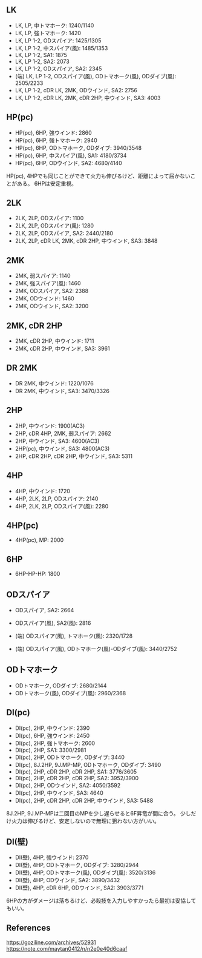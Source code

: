 ## LK

- LK, LP, 中トマホーク: 1240/1140
- LK, LP, 強トマホーク: 1420
- LK, LP 1-2, ODスパイア: 1425/1305
- LK, LP 1-2, 中スパイア(風): 1485/1353
- LK, LP 1-2, SA1: 1875
- LK, LP 1-2, SA2: 2073
- LK, LP 1-2, ODスパイア, SA2: 2345
- (端) LK, LP 1-2, ODスパイア(風), ODトマホーク(風), ODダイブ(風): 2505/2233
- LK, LP 1-2, cDR LK, 2MK, ODウインド, SA2: 2756
- LK, LP 1-2, cDR LK, 2MK, cDR 2HP, 中ウインド, SA3: 4003

## HP(pc)

- HP(pc), 6HP, 強ウインド: 2860
- HP(pc), 6HP, 強トマホーク: 2940
- HP(pc), 6HP, ODトマホーク, ODダイブ: 3940/3548
- HP(pc), 6HP, 中スパイア(風), SA1: 4180/3734
- HP(pc), 6HP, ODウインド, SA2: 4680/4140

HP(pc), 4HPでも同じことができて火力も伸びるけど、距離によって届かないことがある。
6HPは安定重視。

## 2LK

- 2LK, 2LP, ODスパイア: 1100
- 2LK, 2LP, ODスパイア(風): 1280
- 2LK, 2LP, ODスパイア, SA2: 2440/2180
- 2LK, 2LP, cDR LK, 2MK, cDR 2HP, 中ウインド, SA3: 3848

## 2MK

- 2MK, 弱スパイア: 1140
- 2MK, 強スパイア(風): 1460
- 2MK, ODスパイア, SA2: 2388
- 2MK, ODウインド: 1460
- 2MK, ODウインド, SA2: 3200

## 2MK, cDR 2HP

- 2MK, cDR 2HP, 中ウインド: 1711
- 2MK, cDR 2HP, 中ウインド, SA3: 3961

## DR 2MK

- DR 2MK, 中ウインド: 1220/1076
- DR 2MK, 中ウインド, SA3: 3470/3326

## 2HP

- 2HP, 中ウインド: 1900(AC3)
- 2HP, cDR 4HP, 2MK, 弱スパイア: 2662
- 2HP, 中ウインド, SA3: 4600(AC3)
- 2HP(pc), 中ウインド, SA3: 4800(AC3)
- 2HP, cDR 2HP, cDR 2HP, 中ウインド, SA3: 5311

## 4HP

- 4HP, 中ウインド: 1720
- 4HP, 2LK, 2LP, ODスパイア: 2140
- 4HP, 2LK, 2LP, ODスパイア(風): 2280

## 4HP(pc)

- 4HP(pc), MP: 2000

## 6HP

- 6HP-HP-HP: 1800

## ODスパイア

- ODスパイア, SA2: 2664
- ODスパイア(風), SA2(風): 2816

- (端) ODスパイア(風), トマホーク(風): 2320/1728
- (端) ODスパイア(風), ODトマホーク(風)-ODダイブ(風): 3440/2752

## ODトマホーク

- ODトマホーク, ODダイブ: 2680/2144
- ODトマホーク(風), ODダイブ(風): 2960/2368

## DI(pc)

- DI(pc), 2HP, 中ウインド: 2390
- DI(pc), 6HP, 強ウインド: 2450
- DI(pc), 2HP, 強トマホーク: 2600
- DI(pc), 2HP, SA1: 3300/2981
- DI(pc), 2HP, ODトマホーク, ODダイブ: 3440
- DI(pc), 8J.2HP, 9J.MP-MP, ODトマホーク, ODダイブ: 3490
- DI(pc), 2HP, cDR 2HP, cDR 2HP, SA1: 3776/3605
- DI(pc), 2HP, cDR 2HP, cDR 2HP, SA2: 3952/3900
- DI(pc), 2HP, ODウインド, SA2: 4050/3592
- DI(pc), 2HP, 中ウインド, SA3: 4640
- DI(pc), 2HP, cDR 2HP, cDR 2HP, 中ウインド, SA3: 5488

8J.2HP, 9J.MP-MPは二回目のMPを少し遅らせると6F昇竜が間に合う。
少しだけ火力は伸びるけど、安定しないので無理に狙わない方がいい。

## DI(壁)

- DI(壁), 4HP, 強ウインド: 2370
- DI(壁), 4HP, ODトマホーク, ODダイブ: 3280/2944
- DI(壁), 4HP, ODトマホーク(風), ODダイブ(風): 3520/3136
- DI(壁), 4HP, ODウインド, SA2: 3890/3432
- DI(壁), 4HP, cDR 6HP, ODウインド, SA2: 3903/3771

6HPの方がダメージは落ちるけど、必殺技を入力しやすかったら最初は妥協してもいい。

## References

https://goziline.com/archives/52931
https://note.com/maytan0412/n/n2e0e40d6caaf
